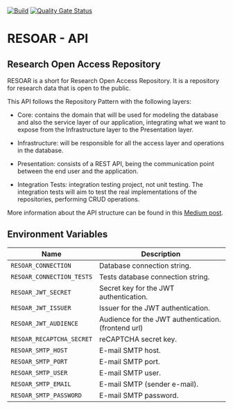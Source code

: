 [![Build](https://github.com/Lucas-Alf/resoar-api/actions/workflows/build.yml/badge.svg)](https://github.com/Lucas-Alf/resoar-api/actions/workflows/build.yml)
[![Quality Gate Status](https://sonarcloud.io/api/project_badges/measure?project=Lucas-Alf_resoar-api&metric=alert_status)](https://sonarcloud.io/summary/new_code?id=Lucas-Alf_resoar-api)

# RESOAR - API

## Research Open Access Repository

RESOAR is a short for Research Open Access Repository. It is a repository for research data that is open to the public.

This API follows the Repository Pattern with the following layers:

- Core: contains the domain that will be used for modeling the database and also the service layer of our application, integrating what we want to expose from the Infrastructure layer to the Presentation layer.

- Infrastructure: will be responsible for all the access layer and operations in the database.

- Presentation: consists of a REST API, being the communication point between the end user and the application.

- Integration Tests: integration testing project, not unit testing. The integration tests will aim to test the real implementations of the repositories, performing CRUD operations.

More information about the API structure can be found in this [Medium post](https://medium.com/@adlerpagliarini/c-net-core-criando-uma-aplica%C3%A7%C3%A3o-utilizando-repository-pattern-com-dois-orms-diferentes-dapper-97e8aa6ca35).

## Environment Variables
| Name                      | Description                                            |
|---------------------------|--------------------------------------------------------|
| `RESOAR_CONNECTION`       | Database connection string.                            |
| `RESOAR_CONNECTION_TESTS` | Tests database connection string.                      |
| `RESOAR_JWT_SECRET`       | Secret key for the JWT authentication.                 |
| `RESOAR_JWT_ISSUER`       | Issuer for the JWT authentication.                     |
| `RESOAR_JWT_AUDIENCE`     | Audience for the JWT authentication. (frontend url)    |
| `RESOAR_RECAPTCHA_SECRET` | reCAPTCHA secret key.                                  |
| `RESOAR_SMTP_HOST`        | E-mail SMTP host.                                      |
| `RESOAR_SMTP_PORT`        | E-mail SMTP port.                                      |
| `RESOAR_SMTP_USER`        | E-mail SMTP user.                                      |
| `RESOAR_SMTP_EMAIL`       | E-mail SMTP (sender e-mail).                           |
| `RESOAR_SMTP_PASSWORD`    | E-mail SMTP password.                                  |

